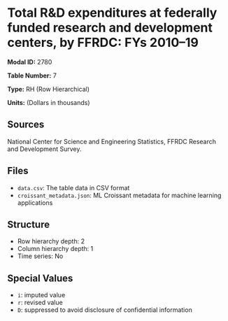 # Total R&D expenditures at federally funded research and development centers, by FFRDC: FYs 2010&#8211;19

**Modal ID:** 2780

**Table Number:** 7

**Type:** RH (Row Hierarchical)

**Units:** (Dollars in thousands)

## Sources

National Center for Science and Engineering Statistics, FFRDC Research and Development Survey.

## Files

- `data.csv`: The table data in CSV format
- `croissant_metadata.json`: ML Croissant metadata for machine learning applications

## Structure

- Row hierarchy depth: 2
- Column hierarchy depth: 1
- Time series: No

## Special Values

- `i`: imputed value
- `r`: revised value
- `D`: suppressed to avoid disclosure of confidential information
